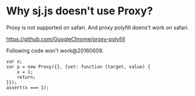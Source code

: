 # Why sj.js doesn't use Proxy?

Proxy is not supported on safari. And proxy polyfill doens't work on safari.

https://github.com/GoogleChrome/proxy-polyfill

Following code won't work@20160609.

    var x;
    var p = new Proxy({}, {set: function (target, value) {
        x = 1;
        return;
    }});
    assert(x === 1);

